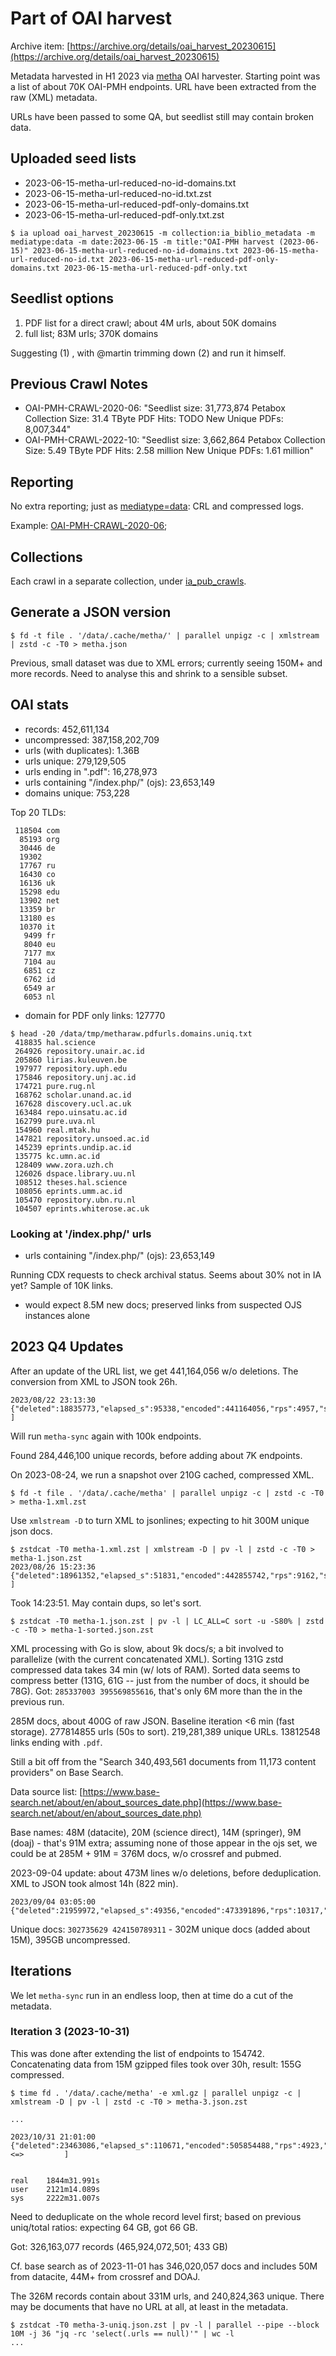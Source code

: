 # Part of OAI harvest

Archive item: [https://archive.org/details/oai_harvest_20230615](https://archive.org/details/oai_harvest_20230615)

Metadata harvested in H1 2023 via [metha](https://github.com/miku/metha) OAI
harvester. Starting point was a list of about 70K OAI-PMH endpoints. URL have
been extracted from the raw (XML) metadata.

URLs have been passed to some QA, but seedlist still may contain broken data.

## Uploaded seed lists

* 2023-06-15-metha-url-reduced-no-id-domains.txt
* 2023-06-15-metha-url-reduced-no-id.txt.zst
* 2023-06-15-metha-url-reduced-pdf-only-domains.txt
* 2023-06-15-metha-url-reduced-pdf-only.txt.zst

```
$ ia upload oai_harvest_20230615 -m collection:ia_biblio_metadata -m mediatype:data -m date:2023-06-15 -m title:"OAI-PMH harvest (2023-06-15)" 2023-06-15-metha-url-reduced-no-id-domains.txt 2023-06-15-metha-url-reduced-no-id.txt 2023-06-15-metha-url-reduced-pdf-only-domains.txt 2023-06-15-metha-url-reduced-pdf-only.txt
```

## Seedlist options

1. PDF list for a direct crawl; about 4M urls, about 50K domains
2. full list; 83M urls; 370K domains

Suggesting (1) , with @martin trimming down (2) and run it himself.

## Previous Crawl Notes

* OAI-PMH-CRAWL-2020-06: "Seedlist size: 31,773,874 Petabox Collection Size: 31.4 TByte PDF Hits: TODO New Unique PDFs: 8,007,344"
* OAI-PMH-CRAWL-2022-10: "Seedlist size: 3,662,864 Petabox Collection Size: 5.49 TByte PDF Hits: 2.58 million New Unique PDFs: 1.61 million"

## Reporting

No extra reporting; just as
[mediatype=data](https://archive.org/details/OA-DOI-CRAWL-2020-02?and[]=mediatype%3A%22data%22):
CRL and compressed logs.

Example: [OAI-PMH-CRAWL-2020-06](https://archive.org/details/OAI-PMH-CRAWL-2020-06);

## Collections

Each crawl in a separate collection, under [ia_pub_crawls](https://archive.org/details/ia_pub_crawls).

## Generate a JSON version

```
$ fd -t file . '/data/.cache/metha/' | parallel unpigz -c | xmlstream | zstd -c -T0 > metha.json
```

Previous, small dataset was due to XML errors; currently seeing 150M+ and more
records. Need to analyse this and shrink to a sensible subset.

## OAI stats

* records: 452,611,134
* uncompressed: 387,158,202,709
* urls (with duplicates): 1.36B
* urls unique: 279,129,505
* urls ending in ".pdf": 16,278,973
* urls containing "/index.php/" (ojs): 23,653,149
* domains unique: 753,228

Top 20 TLDs:

```
 118504 com
  85193 org
  30446 de
  19302
  17767 ru
  16430 co
  16136 uk
  15298 edu
  13902 net
  13359 br
  13180 es
  10370 it
   9499 fr
   8040 eu
   7177 mx
   7104 au
   6851 cz
   6762 id
   6549 ar
   6053 nl
```

* domain for PDF only links: 127770

```
$ head -20 /data/tmp/metharaw.pdfurls.domains.uniq.txt
 418835 hal.science
 264926 repository.unair.ac.id
 205860 lirias.kuleuven.be
 197977 repository.uph.edu
 175846 repository.unj.ac.id
 174721 pure.rug.nl
 168762 scholar.unand.ac.id
 167628 discovery.ucl.ac.uk
 163484 repo.uinsatu.ac.id
 162799 pure.uva.nl
 154960 real.mtak.hu
 147821 repository.unsoed.ac.id
 145239 eprints.undip.ac.id
 135775 kc.umn.ac.id
 128409 www.zora.uzh.ch
 126026 dspace.library.uu.nl
 108512 theses.hal.science
 108056 eprints.umm.ac.id
 105470 repository.ubn.ru.nl
 104507 eprints.whiterose.ac.uk
```

### Looking at '/index.php/' urls

* urls containing "/index.php/" (ojs): 23,653,149

Running CDX requests to check archival status. Seems about 30% not in IA yet? Sample of 10K links.

* would expect 8.5M new docs; preserved links from suspected OJS instances alone

## 2023 Q4 Updates

After an update of the URL list, we get 441,164,056 w/o deletions. The conversion from XML to JSON took 26h.

```
2023/08/22 23:13:30 {"deleted":18835773,"elapsed_s":95338,"encoded":441164056,"rps":4957,"skipped":12669626,"total":472669455}                                                                                                                ]
```

Will run `metha-sync` again with 100k endpoints.

Found 284,446,100 unique records, before adding about 7K endpoints.

On 2023-08-24, we run a snapshot over 210G cached, compressed XML.

```
$ fd -t file . '/data/.cache/metha' | parallel unpigz -c | zstd -c -T0 > metha-1.xml.zst
```

Use `xmlstream -D` to turn XML to jsonlines; expecting to hit 300M unique json docs.

```
$ zstdcat -T0 metha-1.xml.zst | xmlstream -D | pv -l | zstd -c -T0 > metha-1.json.zst
2023/08/26 15:23:36 {"deleted":18961352,"elapsed_s":51831,"encoded":442855742,"rps":9162,"skipped":13069983,"total":474887077}                                                                                                                ]
```

Took 14:23:51. May contain dups, so let's sort.

```
$ zstdcat -T0 metha-1.json.zst | pv -l | LC_ALL=C sort -u -S80% | zstd -c -T0 > metha-1-sorted.json.zst
```

XML processing with Go is slow, about 9k docs/s; a bit involved to parallelize
(with the current concatenated XML).  Sorting 131G zstd compressed data takes
34 min (w/ lots of RAM). Sorted data seems to compress better (131G, 61G --
just from the number of docs, it should be 78G).  Got: `285337003
395569855616`, that's only 6M more than the in the previous run.

285M docs, about 400G of raw JSON. Baseline iteration <6 min (fast storage).
277814855 urls (50s to sort). 219,281,389 unique URLs. 13812548 links ending
with `.pdf`.

Still a bit off from the "Search 340,493,561 documents from 11,173 content
providers" on Base Search.

Data source list: [https://www.base-search.net/about/en/about_sources_date.php](https://www.base-search.net/about/en/about_sources_date.php)

Base names: 48M (datacite), 20M (science direct), 14M (springer), 9M (doaj) -
that's 91M extra; assuming none of those appear in the ojs set, we could be at
285M + 91M = 376M docs, w/o crossref and pubmed.

2023-09-04 update: about 473M lines w/o deletions, before deduplication. XML to
JSON took almost 14h (822 min).

```
2023/09/04 03:05:00 {"deleted":21959972,"elapsed_s":49356,"encoded":473391896,"rps":10317,"skipped":13855861,"total":509207729}
```

Unique docs: `302735629 424150789311` - 302M unique docs (added about 15M),
395GB uncompressed.

## Iterations

We let `metha-sync` run in an endless loop, then at time do a cut of the metadata.

### Iteration 3 (2023-10-31)

This was done after extending the list of endpoints to 154742. Concatenating
data from 15M gzipped files took over 30h, result: 155G compressed.

```
$ time fd . '/data/.cache/metha' -e xml.gz | parallel unpigz -c | xmlstream -D | pv -l | zstd -c -T0 > metha-3.json.zst

...

2023/10/31 21:01:00 {"deleted":23463086,"elapsed_s":110671,"encoded":505854488,"rps":4923,"skipped":15625780,"total":544943354}                                                                                                   <=>         ]


real    1844m31.991s
user    2121m14.089s
sys     2222m31.007s
```

Need to deduplicate on the whole record level first; based on previous
uniq/total ratios: expecting 64 GB, got 66 GB.

Got: 326,163,077 records (465,924,072,501; 433 GB)

Cf. base search as of 2023-11-01 has 346,020,057 docs and includes 50M from datacite, 44M+ from crossref and DOAJ.

The 326M records contain about 331M urls, and 240,824,363 unique. There may be documents that have no URL at all, at least in the metadata.

```
$ zstdcat -T0 metha-3-uniq.json.zst | pv -l | parallel --pipe --block 10M -j 36 "jq -rc 'select(.urls == null)'" | wc -l
...
```

